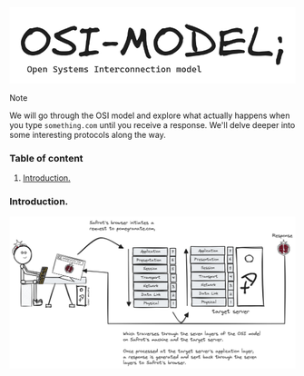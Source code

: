 <p align="center">
  <img src="assets/OSI-Logo.png"><br>
</p>

> [!NOTE]
> We will go through the OSI model and explore what actually happens when you type ```something.com``` until you receive a response. 
> We'll delve deeper into some interesting protocols along the way.

### Table of content
1. [Introduction.](#OSI-Intro)

<a name="OSI-Intro"></a>
### Introduction.

<img alt="OSI-Intro.png" src="assets/OSI-Intro.png" />
